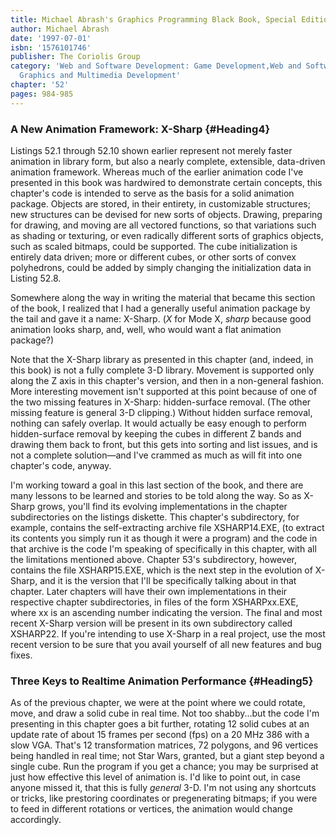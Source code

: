 ```yaml
---
title: Michael Abrash's Graphics Programming Black Book, Special Edition
author: Michael Abrash
date: '1997-07-01'
isbn: '1576101746'
publisher: The Coriolis Group
category: 'Web and Software Development: Game Development,Web and Software Development:
  Graphics and Multimedia Development'
chapter: '52'
pages: 984-985
---
```


### A New Animation Framework: X-Sharp {#Heading4}

Listings 52.1 through 52.10 shown earlier represent not merely faster
animation in library form, but also a nearly complete, extensible,
data-driven animation framework. Whereas much of the earlier animation
code I've presented in this book was hardwired to demonstrate certain
concepts, this chapter's code is intended to serve as the basis for a
solid animation package. Objects are stored, in their entirety, in
customizable structures; new structures can be devised for new sorts of
objects. Drawing, preparing for drawing, and moving are all vectored
functions, so that variations such as shading or texturing, or even
radically different sorts of graphics objects, such as scaled bitmaps,
could be supported. The cube initialization is entirely data driven;
more or different cubes, or other sorts of convex polyhedrons, could be
added by simply changing the initialization data in Listing 52.8.

Somewhere along the way in writing the material that became this section
of the book, I realized that I had a generally useful animation package
by the tail and gave it a name: X-Sharp. (*X* for Mode X, *sharp*
because good animation looks sharp, and, well, who would want a flat
animation package?)

Note that the X-Sharp library as presented in this chapter (and, indeed,
in this book) is not a fully complete 3-D library. Movement is supported
only along the Z axis in this chapter's version, and then in a
non-general fashion. More interesting movement isn't supported at this
point because of one of the two missing features in X-Sharp:
hidden-surface removal. (The other missing feature is general 3-D
clipping.) Without hidden surface removal, nothing can safely overlap.
It would actually be easy enough to perform hidden-surface removal by
keeping the cubes in different Z bands and drawing them back to front,
but this gets into sorting and list issues, and is not a complete
solution—and I've crammed as much as will fit into one chapter's code,
anyway.

I'm working toward a goal in this last section of the book, and there
are many lessons to be learned and stories to be told along the way. So
as X-Sharp grows, you'll find its evolving implementations in the
chapter subdirectories on the listings diskette. This chapter's
subdirectory, for example, contains the self-extracting archive file
XSHARP14.EXE, (to extract its contents you simply run it as though it
were a program) and the code in that archive is the code I'm speaking of
specifically in this chapter, with all the limitations mentioned above.
Chapter 53's subdirectory, however, contains the file XSHARP15.EXE,
which is the next step in the evolution of X-Sharp, and it is the
version that I'll be specifically talking about in that chapter. Later
chapters will have their own implementations in their respective chapter
subdirectories, in files of the form XSHARPxx.EXE, where xx is an
ascending number indicating the version. The final and most recent
X-Sharp version will be present in its own subdirectory called XSHARP22.
If you're intending to use X-Sharp in a real project, use the most
recent version to be sure that you avail yourself of all new features
and bug fixes.

### Three Keys to Realtime Animation Performance {#Heading5}

As of the previous chapter, we were at the point where we could rotate,
move, and draw a solid cube in real time. Not too shabby...but the code
I'm presenting in this chapter goes a bit further, rotating 12 solid
cubes at an update rate of about 15 frames per second (fps) on a 20 MHz
386 with a slow VGA. That's 12 transformation matrices, 72 polygons, and
96 vertices being handled in real time; not Star Wars, granted, but a
giant step beyond a single cube. Run the program if you get a chance;
you may be surprised at just how effective this level of animation is.
I'd like to point out, in case anyone missed it, that this is fully
*general* 3-D. I'm not using any shortcuts or tricks, like prestoring
coordinates or pregenerating bitmaps; if you were to feed in different
rotations or vertices, the animation would change accordingly.
